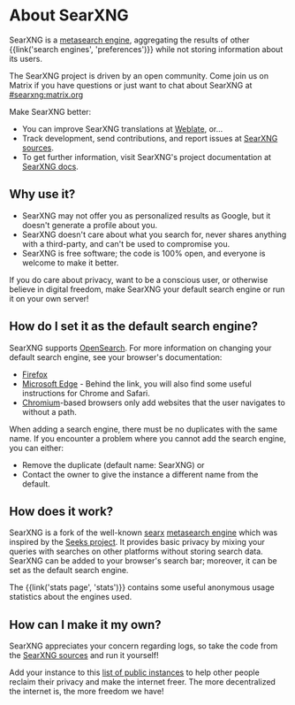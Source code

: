 # About SearXNG

SearXNG is a [metasearch engine], aggregating the results of other
{{link('search engines', 'preferences')}} while not storing information about
its users.

The SearXNG project is driven by an open community. Come join us on Matrix if
you have questions or just want to chat about SearXNG at [#searxng:matrix.org]

Make SearXNG better:

- You can improve SearXNG translations at [Weblate], or...
- Track development, send contributions, and report issues at [SearXNG sources].
- To get further information, visit SearXNG's project documentation at [SearXNG
  docs].

## Why use it?

- SearXNG may not offer you as personalized results as Google, but it doesn't
  generate a profile about you.
- SearXNG doesn't care about what you search for, never shares anything with a
  third-party, and can't be used to compromise you.
- SearXNG is free software; the code is 100% open, and everyone is welcome to
  make it better.

If you do care about privacy, want to be a conscious user, or otherwise believe
in digital freedom, make SearXNG your default search engine or run it on your
own server!

## How do I set it as the default search engine?

SearXNG supports [OpenSearch].  For more information on changing your default
search engine, see your browser's documentation:

- [Firefox]
- [Microsoft Edge] - Behind the link, you will also find some useful instructions
  for Chrome and Safari.
- [Chromium]-based browsers only add websites that the user navigates to without
  a path.

When adding a search engine, there must be no duplicates with the same name.  If
you encounter a problem where you cannot add the search engine, you can either:

- Remove the duplicate (default name: SearXNG) or
- Contact the owner to give the instance a different name from the default.

## How does it work?

SearXNG is a fork of the well-known [searx] [metasearch engine] which was
inspired by the [Seeks project].  It provides basic privacy by mixing your
queries with searches on other platforms without storing search data.  SearXNG
can be added to your browser's search bar; moreover, it can be set as the
default search engine.

The {{link('stats page', 'stats')}} contains some useful anonymous usage
statistics about the engines used.

## How can I make it my own?

SearXNG appreciates your concern regarding logs, so take the code from the
[SearXNG sources] and run it yourself!

Add your instance to this [list of public
instances]({{get_setting('brand.public_instances')}}) to help other people
reclaim their privacy and make the internet freer.  The more decentralized the
internet is, the more freedom we have!


[SearXNG sources]: {{GIT_URL}}
[#searxng:matrix.org]: https://matrix.to/#/#searxng:matrix.org
[SearXNG docs]: {{get_setting('brand.docs_url')}}
[searx]: https://github.com/searx/searx
[metasearch engine]: https://en.wikipedia.org/wiki/Metasearch_engine
[Weblate]: https://translate.codeberg.org/projects/searxng/
[Seeks project]: https://beniz.github.io/seeks/
[OpenSearch]: https://github.com/dewitt/opensearch/blob/master/opensearch-1-1-draft-6.md
[Firefox]: https://support.mozilla.org/en-US/kb/add-or-remove-search-engine-firefox
[Microsoft Edge]: https://support.microsoft.com/en-us/help/4028574/microsoft-edge-change-the-default-search-engine
[Chromium]: https://www.chromium.org/tab-to-search
